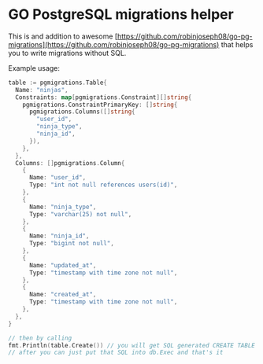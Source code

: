 # GO PostgreSQL migrations helper

This is and addition to awesome [https://github.com/robinjoseph08/go-pg-migrations](https://github.com/robinjoseph08/go-pg-migrations) that helps you to write migrations without SQL.

Example usage:


```go
table := pgmigrations.Table{
  Name: "ninjas",
  Constraints: map[pgmigrations.Constraint][]string{
    pgmigrations.ConstraintPrimaryKey: []string{
      pgmigrations.Columns([]string{
        "user_id",
        "ninja_type",
        "ninja_id",
      }),
    },
  },
  Columns: []pgmigrations.Column{
    {
      Name: "user_id",
      Type: "int not null references users(id)",
    },
    {
      Name: "ninja_type",
      Type: "varchar(25) not null",
    },
    {
      Name: "ninja_id",
      Type: "bigint not null",
    },
    {
      Name: "updated_at",
      Type: "timestamp with time zone not null",
    },
    {
      Name: "created_at",
      Type: "timestamp with time zone not null",
    },
  },
}

// then by calling 
fmt.Println(table.Create()) // you will get SQL generated CREATE TABLE ninjas ...
// after you can just put that SQL into db.Exec and that's it
```